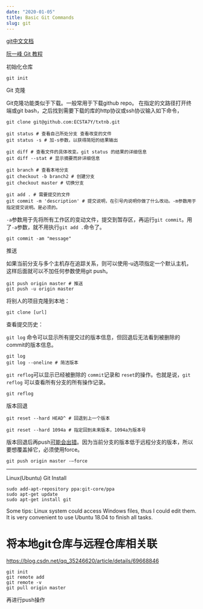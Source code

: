 ```yaml
---
date: "2020-01-05"
title: Basic Git Commands
slug: git
---
```


[git中文文档](https://git-scm.com/book/zh/v2)

[阮一峰 Git 教程](https://www.bookstack.cn/read/git-tutorial/README.md)

初始化仓库

```
git init
```

Git 克隆

Git克隆功能类似于下载。一般常用于下载github repo。
在指定的文路径打开终端或git bash，之后找到需要下载的库的http协议或ssh协议输入如下命令，

```
git clone git@github.com:ECSTA7Y/txtnb.git
```

```
git status # 查看自己所处分支 查看改变的文件
git status -s # 加-s参数，以获得简短的结果输出
```

```
git diff # 查看文件的具体改变。git status 的结果的详细信息
git diff --stat # 显示摘要而非详细信息
```

```
git branch # 查看本地分支
git checkout -b branch2 # 创建分支
git checkout master # 切换分支
```

```
git add . # 需要提交的文件
git commit -m 'description' # 提交说明，在引号内说明你做了什么改动。-m参数用于指定提交说明。是必须的。
```
`-a`参数用于先将所有工作区的变动文件，提交到暂存区，再运行`git commit`。用了`-a`参数，就不用执行`git add .`命令了。

```
git commit -am "message" 
```

推送

如果当前分支与多个主机存在追踪关系，则可以使用-u选项指定一个默认主机，这样后面就可以不加任何参数使用git push。

```
git push origin master # 推送
git push -u origin master 
```

将别人的项目克隆到本地：

```
git clone [url]
```

查看提交历史：

`git log` 命令可以显示所有提交过的版本信息，但回退后无法看到被删除的 commit的版本信息。

```
git log
git log --oneline # 简洁版本
```

`git reflog`可以显示已经被删除的 `commit`记录和 `reset`的操作。也就是说，`git reflog` 可以查看所有分支的所有操作记录。

```
git reflog
```

版本回退

```
git reset --hard HEAD^ # 回退到上一个版本

git reset --hard 1094a # 指定回到未来版本，1094a为版本号
```
版本回退后再push[可能会出错](https://guozh.net/git-pushtijiaochenggonghouruhechexiaohuitui/)。因为当前分支的版本低于远程分支的版本，所以要想覆盖掉它，必须使用force。

```
git push origin master -–force
```




---

Linux(Ubuntu) Git Install

```
sudo add-apt-repository ppa:git-core/ppa
sudo apt-get update
sudo apt-get install git  
```
Some tips: Linux system could access Windows files, thus I could edit them. It is very convenient to use Ubuntu 18.04 to finish all tasks.  

# 将本地git仓库与远程仓库相关联

https://blog.csdn.net/qq_35246620/article/details/69668846


```
git init 
git remote add
git remote -v
git pull origin master
```
再进行push操作



